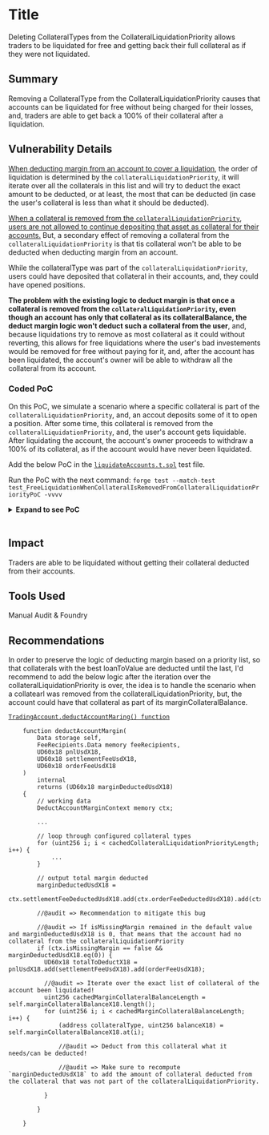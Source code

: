 # Title
Deleting CollateralTypes from the CollateralLiquidationPriority allows traders to be liquidated for free and getting back their full collateral as if they were not liquidated.

## Summary
Removing a CollateralType from the CollateralLiquidationPriority causes that accounts can be liquidated for free without being charged for their losses, and, traders are able to get back a 100% of their collateral after a liquidation.


## Vulnerability Details
[When deducting margin from an account to cover a liquidation](https://github.com/Cyfrin/2024-07-zaros/blob/main/src/perpetuals/leaves/TradingAccount.sol#L488-L578), the order of liquidation is determined by the `collateralLiquidationPriority`, it will iterate over all the collaterals in this list and will try to deduct the exact amount to be deducted, or at least, the most that can be deducted (in case the user's collateral is less than what it should be deducted).

[When a collateral is removed from the `collateralLiquidationPriority`](https://github.com/Cyfrin/2024-07-zaros/blob/main/src/perpetuals/branches/GlobalConfigurationBranch.sol#L271-L280), [users are not allowed to continue depositing that asset as collateral for their accounts.](https://github.com/Cyfrin/2024-07-zaros/blob/main/src/perpetuals/branches/TradingAccountBranch.sol#L342-L343) But, a secondary effect of removing a collateral from the `collateralLiquidationPriority` is that tis collateral won't be able to be deducted when deducting margin from an account.

While the collateralType was part of the `collateralLiquidationPriority`, users could have deposited that collateral in their accounts, and, they could have opened positions.

**The problem with the existing logic to deduct margin is that once a collateral is removed from the `collateralLiquidationPriority`, even though an account has only that collateral as its collateralBalance, the deduct margin logic won't deduct such a collateral from the user**, and, because liquidations try to remove as most collateral as it could without reverting, this allows for free liquidations where the user's bad investements would be removed for free without paying for it, and, after the account has been liquidated, the account's owner will be able to withdraw all the collateral from its account.

### Coded PoC
On this PoC, we simulate a scenario where a specific collateral is part of the `collateralLiquidationPriority`, and, an accout deposits some of it to open a position. After some time, this collateral is removed from the `collateralLiquidationPriority`, and, the user's account gets liquidable. After liquidating the account, the account's owner proceeds to withdraw a 100% of its collateral, as if the account would have never been liquidated.

Add the below PoC in the [`liquidateAccounts.t.sol`](https://github.com/Cyfrin/2024-07-zaros/blob/main/test/integration/perpetuals/liquidation-branch/liquidateAccounts/liquidateAccounts.t.sol) test file.

Run the PoC with the next command: `forge test --match-test test_FreeLiquidationWhenCollateralIsRemovedFromCollateralLiquidationPriorityPoC -vvvv`

<details>
<summary><b>Expand to see PoC</b></summary>
<br>

```
function test_FreeLiquidationWhenCollateralIsRemovedFromCollateralLiquidationPriorityPoC()
    external
    givenTheSenderIsARegisteredLiquidator
    whenTheAccountsIdsArrayIsNotEmpty
    givenAllAccountsExist
{
    uint256 marketId = 3;
    uint256 secondMarketId = 5;
    bool isLong = true;
    uint256 timeDelta = 1 weeks;

    TestFuzz_GivenThereAreLiquidatableAccountsInTheArray_Context memory ctx;

    ctx.fuzzMarketConfig = getFuzzMarketConfig(marketId);
    ctx.secondMarketConfig = getFuzzMarketConfig(secondMarketId);

    vm.assume(ctx.fuzzMarketConfig.marketId != ctx.secondMarketConfig.marketId);

    uint256 amountOfTradingAccounts = 1;

    ctx.marginValueUsd = 10_000e18 / amountOfTradingAccounts;
    ctx.initialMarginRate = ctx.fuzzMarketConfig.imr;

    deal({ token: address(usdz), to: users.naruto.account, give: ctx.marginValueUsd });

    // last account id == 0
    ctx.accountsIds = new uint128[](amountOfTradingAccounts);

    ctx.accountMarginValueUsd = ctx.marginValueUsd / (amountOfTradingAccounts);

    {
        ctx.tradingAccountId = createAccountAndDeposit(ctx.accountMarginValueUsd, address(usdz));

        openPosition(
            ctx.fuzzMarketConfig,
            ctx.tradingAccountId,
            ctx.initialMarginRate,
            ctx.accountMarginValueUsd / 2,
            isLong
        );

        openPosition(
            ctx.secondMarketConfig,
            ctx.tradingAccountId,
            ctx.secondMarketConfig.imr,
            ctx.accountMarginValueUsd / 2,
            isLong
        );

        ctx.accountsIds[0] = ctx.tradingAccountId;

        deal({ token: address(usdz), to: users.naruto.account, give: ctx.marginValueUsd });
    }

    //@audit => Removing usdz from the LiquidationPriority.
    changePrank({ msgSender: users.owner.account });
    perpsEngine.removeCollateralFromLiquidationPriority(address(usdz));

    setAccountsAsLiquidatable(ctx.fuzzMarketConfig, isLong);
    setAccountsAsLiquidatable(ctx.secondMarketConfig, isLong);

    uint256 usdzCollateralOwnedByLiquidatedAccount_BeforeLiquidation = perpsEngine.getAccountMarginCollateralBalance(ctx.tradingAccountId,address(usdz)).intoUint256();

    //@audit => Underwater user is liquidated
    //@audit-issue => Because the user's collateral was removed from the liquidationPriority, the liquidation will be made for free
    //@audit-issue => The negative PnL of the user will be erased for free without taking any of his collateral.
    changePrank({ msgSender: liquidationKeeper });
    skip(timeDelta);
    perpsEngine.liquidateAccounts(ctx.accountsIds);

    // console2.log("usdz collateral in perp engine after liquidation: ", usdz.balanceOf(address(perpsEngine)));

    uint256 usdzCollateralOwnedByLiquidatedAccount_AfterLiquidation = perpsEngine.getAccountMarginCollateralBalance(ctx.tradingAccountId,address(usdz)).intoUint256();
    
    //@audit => None of the liquidated user's collateral was seized during the liquidation
    assertEq(usdzCollateralOwnedByLiquidatedAccount_BeforeLiquidation, usdzCollateralOwnedByLiquidatedAccount_AfterLiquidation);

    uint256 usdzLiquidatedUserBalance_BeforeWithdrawing = usdz.balanceOf(address(users.naruto.account));

    //@audit => User is now able to withdraw all the deposited collateral. His losses were liquidated for free and now it can get back all the original deposited collateral regardless of the loss on his trading!
    changePrank({ msgSender: users.naruto.account });
    perpsEngine.withdrawMargin(ctx.tradingAccountId,address(usdz),usdzCollateralOwnedByLiquidatedAccount_AfterLiquidation);

    uint256 usdzLiquidatedUserBalance_AfterWithdrawing = usdz.balanceOf(address(users.naruto.account));

    assert(usdzLiquidatedUserBalance_AfterWithdrawing > usdzLiquidatedUserBalance_BeforeWithdrawing);

}

```

</details>
</br>


## Impact
Traders are able to be liquidated without getting their collateral deducted from their accounts.

## Tools Used
Manual Audit & Foundry

## Recommendations
In order to preserve the logic of deducting margin based on a priority list, so that collaterals with the best loanToValue are deducted until the last, I'd recommend to add the below logic after the iteration over the collateralLiquidationPriority is over, the idea is to handle the scenario when a collatearl was removed from the collateralLiquidationPriority, but, the account could have that collateral as part of its marginCollateralBalance.

[`TradingAccount.deductAccountMaring() function`](https://github.com/Cyfrin/2024-07-zaros/blob/main/src/perpetuals/leaves/TradingAccount.sol#L488-L578)
```
    function deductAccountMargin(
        Data storage self,
        FeeRecipients.Data memory feeRecipients,
        UD60x18 pnlUsdX18,
        UD60x18 settlementFeeUsdX18,
        UD60x18 orderFeeUsdX18
    )
        internal
        returns (UD60x18 marginDeductedUsdX18)
    {
        // working data
        DeductAccountMarginContext memory ctx;

        ...

        // loop through configured collateral types
        for (uint256 i; i < cachedCollateralLiquidationPriorityLength; i++) {
            ...
        }

        // output total margin deducted
        marginDeductedUsdX18 =
            ctx.settlementFeeDeductedUsdX18.add(ctx.orderFeeDeductedUsdX18).add(ctx.pnlDeductedUsdX18);

        //@audit => Recommendation to mitigate this bug

        //@audit => If isMissingMargin remained in the default value and marginDeductedUsdX18 is 0, that means that the account had no collateral from the collateralLiquidationPriority 
        if (ctx.isMissingMargin == false && marginDeductedUsdX18.eq(0)) {
          UD60x18 totalToDeductX18 = pnlUsdX18.add(settlementFeeUsdX18).add(orderFeeUsdX18);

          //@audit => Iterate over the exact list of collateral of the account been liquidated!
          uint256 cachedMarginCollateralBalanceLength = self.marginCollateralBalanceX18.length();
          for (uint256 i; i < cachedMarginCollateralBalanceLength; i++) {
              (address collateralType, uint256 balanceX18) = self.marginCollateralBalanceX18.at(i);

              //@audit => Deduct from this collateral what it needs/can be deducted!

              //@audit => Make sure to recompute `marginDeductedUsdX18` to add the amount of collateral deducted from the collateral that was not part of the collateralLiquidationPriority.

          }

        }

    }
```
